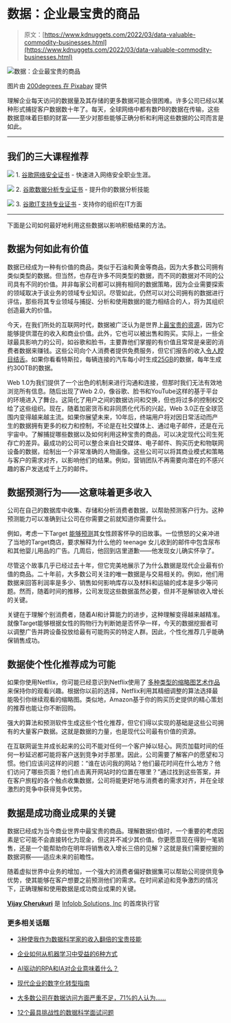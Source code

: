 # 数据：企业最宝贵的商品

> 原文：[https://www.kdnuggets.com/2022/03/data-valuable-commodity-businesses.html](https://www.kdnuggets.com/2022/03/data-valuable-commodity-businesses.html)

![数据：企业最宝贵的商品](../Images/1ac92522fcd505da3e7369046230c0d1.png)

图片由 [200degrees 在 Pixabay](https://pixabay.com/users/200degrees-2051452/) 提供

理解企业每天访问的数据量及其存储的更多数据可能会很困难。许多公司已经以某种形式捕捉客户数据数十年了。每天，全球网络中都有数PB的数据在传输，这些数据意味着巨额的财富——至少对那些能够正确分析和利用这些数据的公司而言是如此。

* * *

## 我们的三大课程推荐

![](../Images/0244c01ba9267c002ef39d4907e0b8fb.png) 1\. [谷歌网络安全证书](https://www.kdnuggets.com/google-cybersecurity) - 快速进入网络安全职业生涯。

![](../Images/e225c49c3c91745821c8c0368bf04711.png) 2\. [谷歌数据分析专业证书](https://www.kdnuggets.com/google-data-analytics) - 提升你的数据分析技能

![](../Images/0244c01ba9267c002ef39d4907e0b8fb.png) 3\. [谷歌IT支持专业证书](https://www.kdnuggets.com/google-itsupport) - 支持你的组织在IT方面

* * *

下面是公司如何最好地利用这些数据以影响积极结果的方法。

## 数据为何如此有价值

数据已经成为一种有价值的商品，类似于石油和黄金等商品，因为大多数公司拥有类似类型的数据。但当然，也存在许多不同类型的数据，而不同的数据对不同的公司具有不同的价值。并非每家公司都可以拥有相同的数据策略，因为企业需要探索的领域取决于该业务的领域专业知识。尽管如此，仍然可以对公司拥有的数据进行评估，那些将其专业领域与捕捉、分析和使用数据的能力相结合的人，将为其组织创造最大的价值。

今天，在我们所处的互联网时代，数据被广泛认为是世界上[最宝贵的资源](https://roboticsandautomationnews.com/2021/07/22/how-has-data-become-the-worlds-most-valuable-commodity/44267/)，因为它能够提供潜在的收入和商业价值。此外，它也可以被出售和购买。实际上，一些全球最具影响力的公司，如谷歌和脸书，主要靠他们掌握的有价值且常常是亲密的消费者数据来赚钱。这些公司向个人消费者提供免费服务，但它们报告的收入[令人瞠目结舌](https://www.cnbc.com/2021/04/27/microsoft-linkedin-topped-3-billion-in-ad-revenue-in-last-year.html)。如果你看看特斯拉，每辆连接的汽车每小时生成[25GB](https://www.tuxera.com/blog/autonomous-cars-300-tb-of-data-per-year/)的数据，每年生成约300TB的数据。

Web 1.0为我们提供了一个出色的机制来进行沟通和连接，但那时我们无法有效地浏览所有信息。随后出现了Web 2.0，像谷歌、脸书和YouTube这样的基于平台的环境进入了舞台。这简化了用户之间的数据访问和交换，但也将过多的控制权交给了这些组织。现在，随着加密货币和非同质化代币的兴起，Web 3.0正在全球范围内变得越来越主流。如果你展望未来，10年后，终端用户将对因日常活动而产生的数据拥有更多的权力和控制，不论是在社交媒体上、通过电子邮件，还是在元宇宙中。了解捕捉哪些数据以及如何利用这种宝贵的商品，可以决定现代公司生死存亡的差异。最成功的公司可以整合来自社交媒体、电子邮件、购买历史和物联网设备的数据，绘制出一个非常准确的人物画像。这些公司可以将其商业模式和策略与客户的需求对齐，以影响他们的结果。例如，营销团队不再需要向潜在的不感兴趣的客户发送成千上万的邮件。

## 数据预测行为——这意味着更多收入

公司在自己的数据库中收集、存储和分析消费者数据，以帮助预测客户行为。这种预测能力可以准确到让公司在你需要之前就知道你需要什么。

例如，考虑一下Target [能够预测](https://www.forbes.com/sites/kashmirhill/2012/02/16/how-target-figured-out-a-teen-girl-was-pregnant-before-her-father-did/?sh=276773e66668)其女性顾客怀孕的旧故事。一位愤怒的父亲冲进了当地的Target商店，要求解释为什么他的 teenage 女儿收到的邮件中包含尿布和其他婴儿用品的广告。几周后，他回到店里道歉——他发现女儿确实怀孕了。

尽管这个故事几乎已经过去十年，但它完美地展示了为什么数据是现代企业最有价值的商品。二十年前，大多数公司关注的唯一数据是与交易相关的。例如，他们用数据来回答利润率是多少、销售如何影响库存以及材料和运输的成本是多少等问题。然而，随着时间的推移，公司发现这些数据虽然必要，但并不是解锁收入增长的关键。

关键在于理解个别消费者，随着AI和计算能力的进步，这种理解变得越来越精准。就像Target能够根据女性的购物行为判断她是否怀孕一样，今天的数据挖掘者可以调整广告并跨设备投放给最有可能购买的特定人群。因此，个性化推荐几乎能确保销售成功。

## 数据使个性化推荐成为可能

如果你使用Netflix，你可能已经意识到Netflix使用了 [多种类型的缩略图艺术作品](https://www.2oceansvibe.com/2021/10/07/how-netflix-personalises-your-thumbnail-artwork-to-keep-you-watching/#:~:text=For%20an%20original%20Netflix%20series,looks%20at%20your%20viewing%20habits.) 来保持你的观看兴趣。根据你以前的选择，Netflix利用其精细调整的算法选择最能吸引你继续观看的缩略图。类似地，Amazon基于你的购买历史提供的精心策划的推荐也能让你不断回购。

强大的算法和预测软件生成这些个性化推荐，但它们得以实现的基础是这些公司拥有的大量客户数据。这就是数据的力量，也是现代公司最有价值的资源。

在互联网诞生并成长起来的公司不能对任何一个客户掉以轻心。网页加载时间的任何一秒延迟都可能将客户送到竞争对手那里。因此，公司需要了解客户的愿望和习惯。他们应该问这样的问题：“谁在访问我的网站？他们最花时间在什么地方？他们访问了哪些页面？他们点击离开网站时的位置在哪里？”通过找到这些答案，并在客户旅程的各个触点收集数据，公司将能更好地与消费者的需求对齐，并在全球激烈的竞争中获得竞争优势。

## 数据是成功商业成果的关键

数据已经成为当今商业世界中最宝贵的商品。理解数据价值时，一个重要的考虑因素是它可能不会直接转化为现金，但这并不减少其价值。你更愿意现在得到一笔销售，还是一个能帮助你在明年将销售收入增长三倍的见解？这就是我们需要挖掘的数据洞察——适应未来的前瞻性。

随着虚拟世界中业务的增加，一个强大的消费者偏好数据集可以帮助公司提供竞争优势，使其能够在客户想要之前预测他们的需求。在时间紧迫和竞争激烈的情况下，正确理解和使用数据是成功商业成果的关键。

**[Vijay Cherukuri](https://www.linkedin.com/in/vijaycherukuri/)** 是 [Infolob Solutions, Inc](https://www.infolob.com/) 的首席执行官

### 更多相关话题

+   [3种使我作为数据科学家的收入翻倍的宝贵技能](https://www.kdnuggets.com/2022/10/3-valuable-skills-doubled-income-data-scientist.html)

+   [企业如何从机器学习中受益的6种方式](https://www.kdnuggets.com/2022/08/6-ways-businesses-benefit-machine-learning.html)

+   [AI驱动的RPA和IA对企业意味着什么？](https://www.kdnuggets.com/2022/12/aipowered-rpa-ia-mean-businesses.html)

+   [现代企业的数字化转型指南](https://www.kdnuggets.com/digital-transformation-playbook-for-modern-businesses)

+   [大多数公司在数据访问方面严重不足，71%的人认为……](https://www.kdnuggets.com/2023/07/mostly-data-access-severely-lacking-synthetic-data-help.html)

+   [12个最具挑战性的数据科学面试问题](https://www.kdnuggets.com/2022/07/12-challenging-data-science-interview-questions.html)
